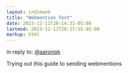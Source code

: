 ```yaml
---
layout: indieweb
title: "Webmention Test"
date: 2023-12-11T20:14:31-05:00
lastmod: 2023-12-11T20:27:55-05:00
markup: html
---
```

<div class="h-entry">
    <p>
        in reply to:
        <a class="u-in-reply-to"
           href="https://aaronparecki.com/2018/06/30/11/your-first-webmention">
           @aaronpk
        </a>
    </p>
    <p class="e-content">
        Trying out this guide to sending webmentions
    </p>
</div>
